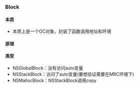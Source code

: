 ### Block

#### 本质

* 本质上是一个OC对象，封装了函数调用地址和环境

#### 原理

#### 类型

* NSGlobalBlock：没有访问auto变量
* NSStackBlock：访问了auto变量(要想验证需要在MRC环境下)
* NSMallocBlock：NSStackBlock调用copy
